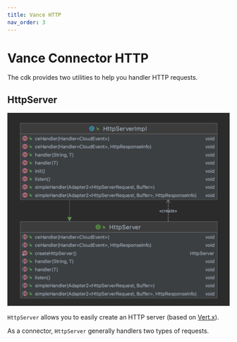 ```yaml
---
title: Vance HTTP
nav_order: 3
---
```


# Vance Connector HTTP

The cdk provides two utilities to help you handler HTTP requests.

## HttpServer

![httpserver](images/httpserver.png)

`HttpServer` allows you to easily create an HTTP server (based on [Vert.x]). 

As a connector, `HttpServer` generally handlers two types of requests. 

[Vert.x]: https://vertx.io/